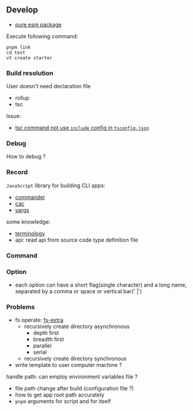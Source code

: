 ## Develop

* [pure esm package](https://gist.github.com/sindresorhus/a39789f98801d908bbc7ff3ecc99d99c)

Execute following command:

```shell
pnpm link
cd test
vt create starter
```

### Build resolution

User doesn't need declaration file

* rollup
* tsc

Issue:

* [tsc command not use `include` config in `tsconfig.json`](https://github.com/Microsoft/TypeScript/issues/19798)

### Debug

How to debug ?

### Record

`JavaScript` library for building CLI apps:

* [commander](https://github.com/tj/commander.js/)
* [cac](https://github.com/cacjs/cac)
* [yargs](https://github.com/yargs/yargs)

some knowledge:

* [terminology](https://github.com/tj/commander.js/blob/master/docs/terminology.md)
* api: read api from source code type definition file

### Command

### Option

* each option can have a short flag(single character) and a long name, separated by a comma or space or vertical bar('
  |')

### Problems

* fs operate: [fs-extra](https://github.com/jprichardson/node-fs-extra)
  * recursively create directory asynchronous
    * depth first
    * breadth first
    * parallel
    * serial
  * recursively create directory synchronous
* write template to user computer machine ?

handle path: can employ environment variables file ?

* file path change after build (configuration file ?)
* how to get app root path accurately
* `pnpm` arguments for script and for itself 

